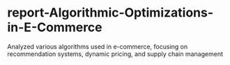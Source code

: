 # report-Algorithmic-Optimizations-in-E-Commerce
 Analyzed various algorithms used in e-commerce, focusing on recommendation systems, dynamic pricing, and supply chain management
